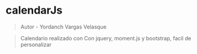 # calendarJs
> Autor - Yordanch Vargas Velasque

> Calendario realizado con Con jquery, moment.js y bootstrap, facil de personalizar
